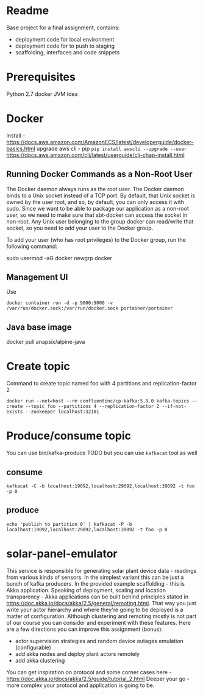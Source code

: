 # Readme

Base project for a final assignment, contains:
  * deployment code for local environment
  * deployment code for to push to staging
  * scaffolding, interfaces and code snippets

# Prerequisites
  Python 2.7
  docker
  JVM
  Idea

# Docker
  Install - https://docs.aws.amazon.com/AmazonECS/latest/developerguide/docker-basics.html
  upgrade aws cli - pip
     `pip install awscli --upgrade --user`
     https://docs.aws.amazon.com/cli/latest/userguide/cli-chap-install.html

## Running Docker Commands as a Non-Root User
The Docker daemon always runs as the root user. The Docker daemon binds to a Unix socket instead of a TCP port. By default, that Unix socket is owned by the user root, and so, by default, you can only access it with sudo. Since we want to be able to package our application as a non-root user, so we need to make sure that sbt-docker can access the socket in non-root. Any Unix user belonging to the group docker can read/write that socket, so you need to add your user to the Docker group.

To add your user (who has root privileges) to the Docker group, run the following command:

sudo usermod -aG docker <username>
newgrp docker

## Management UI
Use
```
docker container run -d -p 9000:9000 -v /var/run/docker.sock:/var/run/docker.sock portainer/portainer
```

## Java base image
docker pull anapsix/alpine-java

# Create topic
Command to create topic named foo with 4 partitions and replication-factor 2
```
docker run --net=host --rm confluentinc/cp-kafka:5.0.0 kafka-topics --create --topic foo --partitions 4 --replication-factor 2 --if-not-exists --zookeeper localhost:32181
```

# Produce/consume topic

You can use bin/kafka-produce TODO
but you can use `kafkacat` tool as well

## consume
```
kafkacat -C -b localhost:19092,localhost:29092,localhost:39092 -t foo -p 0
```

## produce
```
echo 'publish to partition 0' | kafkacat -P -b localhost:19092,localhost:29092,localhost:39092 -t foo -p 0
```

# solar-panel-emulator

This service is responsible for generating solar plant device data - readings from various kinds of sensors.
In the simplest variant this can be just a bunch of kafka producers. In the provided example scaffolding - this is Akka application.
Speaking of deployment, scaling and location transparency - Akka applications can be built behind principles stated in https://doc.akka.io/docs/akka/2.5/general/remoting.html.
That way you just write your actor hierarchy and where they're going to be deployed is a matter of configuration. Although clustering and remoting mostly is not part of our course you can consider and experiment with these features.
Here are a few directions you can improve this assignment (bonus):
 - actor supervision strategies and random device outages emulation (configurable)
 - add akka nodes and deploy plant actors remotely
 - add akka clustering

You can get inspiration on protocol and some corner cases here - https://doc.akka.io/docs/akka/2.5/guide/tutorial_2.html
Deeper your go - more complex your protocol and application is going to be.